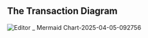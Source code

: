 ## The Transaction Diagram
![Editor _ Mermaid Chart-2025-04-05-092756](https://github.com/user-attachments/assets/2d17fa50-fba2-4e71-a13c-731c0abfaca4)
